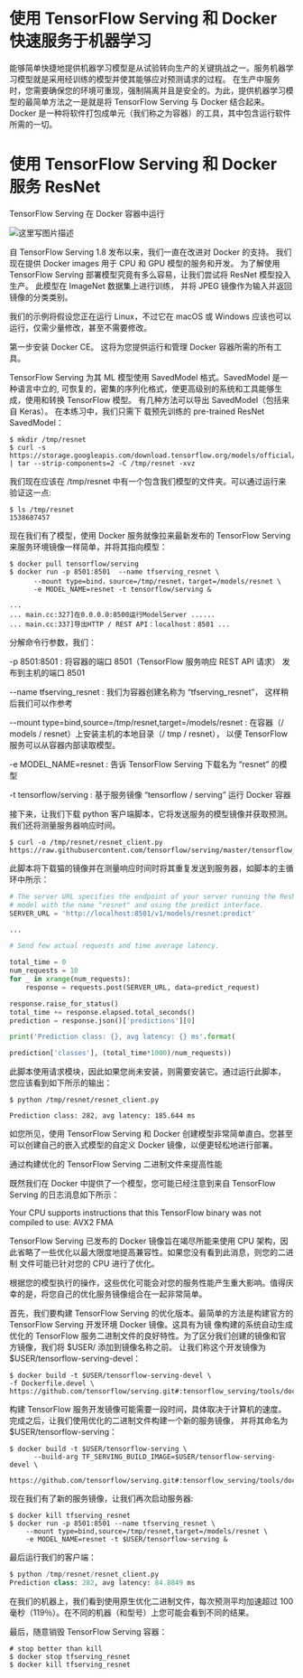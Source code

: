 # 使用 TensorFlow Serving 和 Docker 快速服务于机器学习

能够简单快捷地提供机器学习模型是从试验转向生产的关键挑战之一。服务机器学习模型就是采用经训练的模型并使其能够应对预测请求的过程。
在生产中服务时，您需要确保您的环境可重现，强制隔离并且是安全的。为此，提供机器学习模型的最简单方法之一是就是将 TensorFlow Serving 
与 Docker 结合起来。 Docker 是一种将软件打包成单元（我们称之为容器）的工具，其中包含运行软件所需的一切。
# 使用 TensorFlow Serving 和 Docker 服务 ResNet
TensorFlow Serving 在 Docker 容器中运行

![这里写图片描述](http:...)

自 TensorFlow Serving 1.8 发布以来，我们一直在改进对 Docker 的支持。 我们现在提供 Docker images 用于 CPU 和 GPU 模型的服务和开发。
为了解使用 TensorFlow Serving 部署模型究竟有多么容易，让我们尝试将 ResNet 模型投入生产。 此模型在 ImageNet 数据集上进行训练，
并将 JPEG 镜像作为输入并返回镜像的分类类别。

 
我们的示例将假设您正在运行 Linux，不过它在 macOS 或 Windows 应该也可以运行，仅需少量修改，甚至不需要修改。

第一步安装 Docker CE。 这将为您提供运行和管理 Docker 容器所需的所有工具。

 
TensorFlow Serving 为其 ML 模型使用 SavedModel 格式。SavedModel 是一种语言中立的,
可恢复的，密集的序列化格式，使更高级别的系统和工具能够生成，使用和转换 TensorFlow
模型。 有几种方法可以导出 SavedModel（包括来自 Keras）。 在本练习中，我们只需下
载预先训练的 pre-trained ResNet SavedModel：

```shell
$ mkdir /tmp/resnet 
$ curl -s https://storage.googleapis.com/download.tensorflow.org/models/official/20181001_resnet/savedmodels/resnet_v2_fp32_savedmodel_NHWC_jpg.tar.gz | tar --strip-components=2 -C /tmp/resnet -xvz
```


我们现在应该在 /tmp/resnet 中有一个包含我们模型的文件夹。可以通过运行来验证这一点:


```shell
$ ls /tmp/resnet 
1538687457
```

现在我们有了模型，使用 Docker 服务就像拉来最新发布的 TensorFlow Serving 来服务环境镜像一样简单，并将其指向模型：

```
$ docker pull tensorflow/serving 
$ docker run -p 8501:8501  --name tfserving_resnet \ 
      --mount type=bind，source=/tmp/resnet，target=/models/resnet \ 
      -e MODEL_NAME=resnet -t tensorflow/serving &

... 
... main.cc:327]在0.0.0.0:8500运行ModelServer ...... 
... main.cc:337]导出HTTP / REST API：localhost：8501 ...
```


分解命令行参数，我们：

-p 8501:8501 : 将容器的端口 8501（TensorFlow 服务响应 REST API 请求）
  发布到主机的端口 8501

--name tfserving_resnet : 我们为容器创建名称为 “tfserving_resnet”，
  这样稍后我们可以作参考

--mount type=bind,source=/tmp/resnet,target=/models/resnet : 
  在容器（/ models / resnet）上安装主机的本地目录（/ tmp / resnet），
  以便 TensorFlow 服务可以从容器内部读取模型。

-e MODEL_NAME=resnet : 告诉 TensorFlow Serving 下载名为 “resnet” 的模型

-t tensorflow/serving : 基于服务镜像 “tensorflow / serving” 运行 Docker 容器



接下来，让我们下载 python 客户端脚本，它将发送服务的模型镜像并获取预测。 
我们还将测量服务器响应时间。

```shell
$ curl -o /tmp/resnet/resnet_client.py https://raw.githubusercontent.com/tensorflow/serving/master/tensorflow_serving/example/resnet_client.py
```

此脚本将下载猫的镜像并在测量响应时间时将其重复发送到服务器，如脚本的主循环中所示：

```python
# The server URL specifies the endpoint of your server running the ResNet    
# model with the name "resnet" and using the predict interface.    
SERVER_URL = 'http://localhost:8501/v1/models/resnet:predict'    

...    

# Send few actual requests and time average latency.    

total_time = 0    
num_requests = 10    
for _ in xrange(num_requests):    
    response = requests.post(SERVER_URL, data=predict_request)    

response.raise_for_status()    
total_time += response.elapsed.total_seconds()    
prediction = response.json()['predictions'][0]    

print('Prediction class: {}, avg latency: {} ms'.format(    

prediction['classes'], (total_time*1000)/num_requests))    
```


此脚本使用请求模块，因此如果您尚未安装，则需要安装它。通过运行此脚本，
您应该看到如下所示的输出：


```
$ python /tmp/resnet/resnet_client.py

Prediction class: 282, avg latency: 185.644 ms
```

如您所见，使用 TensorFlow Serving 和 Docker 创建模型非常简单直白。您甚至可以创建自己的嵌入式模型的自定义 Docker 镜像，以便更轻松地进行部署。

通过构建优化的 TensorFlow Serving 二进制文件来提高性能

既然我们在 Docker 中提供了一个模型，您可能已经注意到来自 TensorFlow Serving 的日志消息如下所示：

Your CPU supports instructions that this TensorFlow binary was not compiled 
  to use: AVX2 FMA


TensorFlow Serving 已发布的 Docker 镜像旨在竭尽所能来使用 CPU 架构，因此省略了一些优化以最大限度地提高兼容性。如果您没有看到此消息，则您的二进制
文件可能已针对您的 CPU 进行了优化。

根据您的模型执行的操作，这些优化可能会对您的服务性能产生重大影响。值得庆幸的是，将您自己的优化服务镜像组合在一起非常简单。

首先，我们要构建 TensorFlow Serving 的优化版本。最简单的方法是构建官方的 TensorFlow Serving 开发环境 Docker 镜像。这具有为镜
像构建的系统自动生成优化的 TensorFlow 服务二进制文件的良好特性。为了区分我们创建的镜像和官方镜像，我们将 $USER/ 添加到镜像名称之前。
让我们称这个开发镜像为 $USER/tensorflow-serving-devel：


```shell
$ docker build -t $USER/tensorflow-serving-devel \
-f Dockerfile.devel \ 
https://github.com/tensorflow/serving.git#:tensorflow_serving/tools/docker
```


构建 TensorFlow 服务开发镜像可能需要一段时间，具体取决于计算机的速度。 
完成之后，让我们使用优化的二进制文件构建一个新的服务镜像，
并将其命名为 $USER/tensorflow-serving：


```shell
$ docker build -t $USER/tensorflow-serving \
      --build-arg TF_SERVING_BUILD_IMAGE=$USER/tensorflow-serving-devel \ 
      https://github.com/tensorflow/serving.git#:tensorflow_serving/tools/docker
```

现在我们有了新的服务镜像，让我们再次启动服务器:

```
$ docker kill tfserving_resnet
$ docker run -p 8501:8501 --name tfserving_resnet \
    --mount type=bind,source=/tmp/resnet,target=/models/resnet \
    -e MODEL_NAME=resnet -t $USER/tensorflow-serving &
```

最后运行我们的客户端：
```python
$ python /tmp/resnet/resnet_client.py
Prediction class: 282, avg latency: 84.8849 ms
```
在我们的机器上，我们看到使用原生优化二进制文件，每次预测平均加速超过
100毫秒（119％）。在不同的机器（和型号）上您可能会看到不同的结果。

最后，随意销毁 TensorFlow Serving 容器：

```shell
# stop better than kill
$ docker stop tfserving_resnet
$ docker kill tfserving_resnet
```
